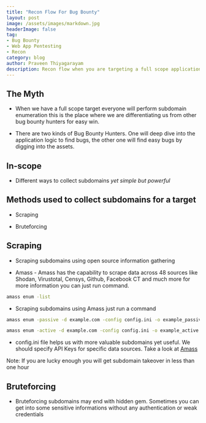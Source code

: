 ```yaml
---
title: "Recon Flow For Bug Bounty"
layout: post
image: /assets/images/markdown.jpg
headerImage: false
tag:
- Bug Bounty
- Web App Pentesting
- Recon
category: blog
author: Praveen Thiyagarayam
description: Recon flow when you are targeting a full scope application
---
```


## The Myth

* When we have a full scope target everyone will perform subdomain enumeration this is the place where we are differentiating us from other bug bounty hunters for easy win.

* There are two kinds of Bug Bounty Hunters. One will deep dive into the application logic to find bugs, the other one will find easy bugs by digging into the assets.

## In-scope

* Different ways to collect subdomains *yet simple but powerful*

## Methods used to collect subdomains for a target

* Scraping

* Bruteforcing

## Scraping

* Scraping subdomains using open source information gathering

* Amass - Amass has the capability to scrape data across 48 sources like Shodan, Virustotal, Censys, Github, Facebook CT and much more for more information you can just run command.
```bash
amass enum -list
```

* Scraping subdomains using Amass just run a command 
```bash
amass enum -passive -d example.com -config config.ini -o example_passive.txt
```
```bash
amass enum -active -d example.com -config config.ini -o example_active.txt
```

* config.ini file helps us with more valuable subdomains yet useful. We should specify API Keys for specific data sources. Take a look at [Amass](https://github.com/OWASP/Amass/blob/master/examples/config.ini) 

Note: If you are lucky enough you will get subdomain takeover in less than one hour

## Bruteforcing

* Bruteforcing subdomains may end with hidden gem. Sometimes you can get into some sensitive informations without any authentication or weak credentials





